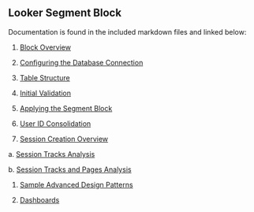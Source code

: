 ## Looker Segment Block

Documentation is found in the included markdown files and linked below:

1. [Block Overview](_1_block_overview.md)

1. [Configuring the Database Connection](_2_configuring_the_database_connection.md)

1. [Table Structure](_3_table_structure.md)

1. [Initial Validation](_4_initial_validation.md)

1. [Applying the Segment Block](_5_applying_the_segment_block.md)

1. [User ID Consolidation](_6_user_id_consolidation.md)

1. [Session Creation Overview](_7_session_creation_overview.md)

  a. [Session Tracks Analysis](_7a_session_tracks_analysis.md)
  
  b. [Session Tracks and Pages Analysis](_7b_session_tracks_pages_analysis.md)

1. [Sample Advanced Design Patterns](_8_sample_advanced_design_patterns.md)

1. [Dashboards](_9_dashboards.md)
